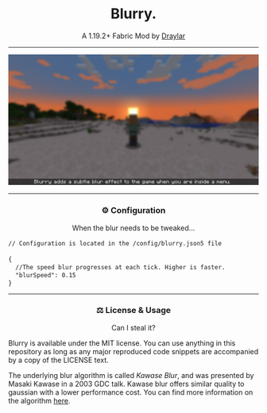 <h1 align="center">Blurry.</h1>

<p align="center">A 1.19.2+ Fabric Mod by <a href="https://github.com/Draylar">Draylar</a></p>

---

![img_2.png](resources/banner.png)

---

<h3 align="center">⚙ Configuration</h4>

<p align="center">When the blur needs to be tweaked...</p>

```json5
// Configuration is located in the /config/blurry.json5 file

{
  //The speed blur progresses at each tick. Higher is faster.
  "blurSpeed": 0.15
}
```

---

<h3 align="center">⚖ License & Usage</h4>

<p align="center">Can I steal it?</p>

Blurry is available under the MIT license. 
You can use anything in this repository as long as any major reproduced code snippets are accompanied by a copy of the LICENSE text.

The underlying blur algorithm is called _Kawase Blur_, and was presented by Masaki Kawase in a 2003 GDC talk.
Kawase blur offers similar quality to gaussian with a lower performance cost.
You can find more information on the algorithm [here](https://blog.en.uwa4d.com/2022/09/01/screen-post-processing-effects-chapter-4-kawase-blur-and-its-implementation/).